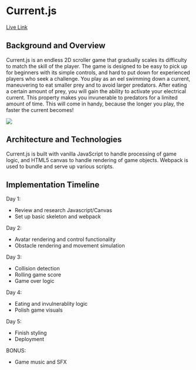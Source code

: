 # Current.js

[Live Link](https://ndo277.github.io/currentjs/)

## Background and Overview

Current.js is an endless 2D scroller game that gradually scales its difficulty to match the skill of the player. The game is designed to be easy to pick up for beginners with its simple controls, and hard to put down for experienced players who seek a challenge. You play as an eel swimming down a current, maneuvering to eat smaller prey and to avoid larger predators. After eating a certain amount of prey, you will gain the ability to activate your electrical current. This property makes you invunerable to predators for a limited amount of time. This will come in handy, because the longer you play, the faster the current becomes!

![](demo.gif)

## Architecture and Technologies
Current.js is built with vanilla JavaScript to handle processing of game logic, and HTML5 canvas to handle rendering of game objects. Webpack is used to bundle and serve up various scripts.
        
## Implementation Timeline
Day 1: 
* Review and research Javascript/Canvas
* Set up basic skeleton and webpack

Day 2:
* Avatar rendering and control functionality
* Obstacle rendering and movement simulation

Day 3:
* Collision detection
* Rolling game score
* Game over logic

Day 4:
* Eating and invulnerablity logic
* Polish game visuals

Day 5:
* Finish styling
* Deployment

BONUS: 
* Game music and SFX

